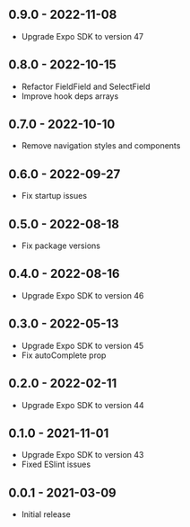 ## 0.9.0 - 2022-11-08

* Upgrade Expo SDK to version 47

## 0.8.0 - 2022-10-15

* Refactor FieldField and SelectField
* Improve hook deps arrays

## 0.7.0 - 2022-10-10

* Remove navigation styles and components

## 0.6.0 - 2022-09-27

* Fix startup issues

## 0.5.0 - 2022-08-18

* Fix package versions

## 0.4.0 - 2022-08-16

* Upgrade Expo SDK to version 46

## 0.3.0 - 2022-05-13

* Upgrade Expo SDK to version 45
* Fix autoComplete prop

## 0.2.0 - 2022-02-11

* Upgrade Expo SDK to version 44

## 0.1.0 - 2021-11-01

* Upgrade Expo SDK to version 43
* Fixed ESlint issues

## 0.0.1 - 2021-03-09

* Initial release
